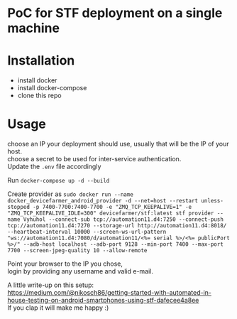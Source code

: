 PoC for STF deployment on a single machine
===========
# Installation

* install docker
* install docker-compose
* clone this repo

# Usage
choose an IP your deployment should use, usually that will be the IP of your host.  
choose a secret to be used for inter-service authentication.  
Update the `.env` file accordingly

Run `docker-compose up -d --build` 

Create provider as
`sudo docker run --name docker_devicefarmer_android_provider -d --net=host --restart unless-stopped -p 7400-7700:7400-7700 -e "ZMQ_TCP_KEEPALIVE=1" -e "ZMQ_TCP_KEEPALIVE_IDLE=300" devicefarmer/stf:latest stf provider --name Vyhuhol --connect-sub tcp://automation11.d4:7250 --connect-push tcp://automation11.d4:7270 --storage-url http://automation11.d4:8018/  --heartbeat-interval 10000 --screen-ws-url-pattern "ws://automation11.d4:7080/d/automation11/<%= serial %>/<%= publicPort %>/" --adb-host localhost --adb-port 9128 --min-port 7400 --max-port 7700 --screen-jpeg-quality 10 --allow-remote`

Point your browser to the IP you chose,  
login by providing any username and valid e-mail.


A little write-up on this setup:  
https://medium.com/@nikosch86/getting-started-with-automated-in-house-testing-on-android-smartphones-using-stf-dafecee4a8ee  
If you clap it will make me happy :)
